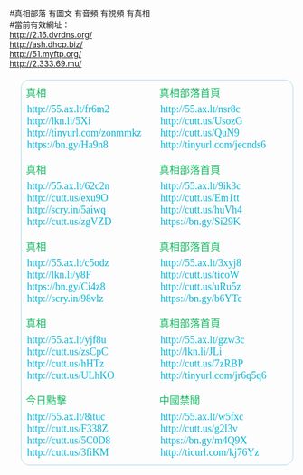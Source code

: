 #真相部落 有圖文 有音頻 有視頻 有真相<br>
#當前有效網址：<br>
http://2.16.dvrdns.org/<br>
http://ash.dhcp.biz/<br>
http://51.myftp.org/<br>
http://2.333.69.mu/<br>

<style>
div.linkbox {
	margin: 20px;
	width: 480px;
	height: 680px;
	border: 1px solid lightblue;
	border-radius: 15px ;
}
.title {
	margin: 3px 3px;
	padding: 5px;
	width: 220px;
	height: 120px;
	text-align:left;
	font: 18px simhei;
	color:#17B864;
	float:left;
}
#url	{
	margin: 5px 0px 5px 0px;
	padding: 2px;
}
#url a:link , a:visited {
	color:#07B3D3;
	text-decoration:none;
	display: block;

}
#url a:hover {
	color:orange;
	text-decoration:underline;

}
</style><div class="linkbox"><div class="title">真相<div id="url"><a href="http://55.ax.lt/fr6m2" target=_blank>http://55.ax.lt/fr6m2</a><a href="http://lkn.li/5Xi" target=_blank>http://lkn.li/5Xi</a><a href="http://tinyurl.com/zonmmkz" target=_blank>http://tinyurl.com/zonmmkz</a><a href="https://bn.gy/Ha9n8" target=_blank>https://bn.gy/Ha9n8</a></div></div><div class="title">真相部落首頁<div id="url"><a href="http://55.ax.lt/nsr8c" target=_blank>http://55.ax.lt/nsr8c</a><a href="http://cutt.us/UsozG" target=_blank>http://cutt.us/UsozG</a><a href="http://cutt.us/QuN9" target=_blank>http://cutt.us/QuN9</a><a href="http://tinyurl.com/jecnds6" target=_blank>http://tinyurl.com/jecnds6</a></div></div><div class="title">真相<div id="url"><a href="http://55.ax.lt/62c2n" target=_blank>http://55.ax.lt/62c2n</a><a href="http://cutt.us/exu9O" target=_blank>http://cutt.us/exu9O</a><a href="http://scry.in/5aiwq" target=_blank>http://scry.in/5aiwq</a><a href="http://cutt.us/zgVZD" target=_blank>http://cutt.us/zgVZD</a></div></div><div class="title">真相部落首頁<div id="url"><a href="http://55.ax.lt/9ik3c" target=_blank>http://55.ax.lt/9ik3c</a><a href="http://cutt.us/Em1tt" target=_blank>http://cutt.us/Em1tt</a><a href="http://cutt.us/huVh4" target=_blank>http://cutt.us/huVh4</a><a href="https://bn.gy/Si29K" target=_blank>https://bn.gy/Si29K</a></div></div><div class="title">真相<div id="url"><a href="http://55.ax.lt/c5odz" target=_blank>http://55.ax.lt/c5odz</a><a href="http://lkn.li/y8F" target=_blank>http://lkn.li/y8F</a><a href="https://bn.gy/Ci4z8" target=_blank>https://bn.gy/Ci4z8</a><a href="http://scry.in/98vlz" target=_blank>http://scry.in/98vlz</a></div></div><div class="title">真相部落首頁<div id="url"><a href="http://55.ax.lt/3xyj8" target=_blank>http://55.ax.lt/3xyj8</a><a href="http://cutt.us/ticoW" target=_blank>http://cutt.us/ticoW</a><a href="http://cutt.us/uRu5z" target=_blank>http://cutt.us/uRu5z</a><a href="https://bn.gy/b6YTc" target=_blank>https://bn.gy/b6YTc</a></div></div><div class="title">真相<div id="url"><a href="http://55.ax.lt/yjf8u" target=_blank>http://55.ax.lt/yjf8u</a><a href="http://cutt.us/zsCpC" target=_blank>http://cutt.us/zsCpC</a><a href="http://cutt.us/hHTz" target=_blank>http://cutt.us/hHTz</a><a href="http://cutt.us/ULhKO" target=_blank>http://cutt.us/ULhKO</a></div></div><div class="title">真相部落首頁<div id="url"><a href="http://55.ax.lt/gzw3c" target=_blank>http://55.ax.lt/gzw3c</a><a href="http://lkn.li/JLi" target=_blank>http://lkn.li/JLi</a><a href="http://cutt.us/7zRBP" target=_blank>http://cutt.us/7zRBP</a><a href="http://tinyurl.com/jr6q5q6" target=_blank>http://tinyurl.com/jr6q5q6</a></div></div><div class="title">今日點擊<div id="url"><a href="http://55.ax.lt/8ituc" target=_blank>http://55.ax.lt/8ituc</a><a href="http://cutt.us/F338Z" target=_blank>http://cutt.us/F338Z</a><a href="http://cutt.us/5C0D8" target=_blank>http://cutt.us/5C0D8</a><a href="http://cutt.us/3fiKM" target=_blank>http://cutt.us/3fiKM</a></div></div><div class="title">中國禁聞<div id="url"><a href="http://55.ax.lt/w5fxc" target=_blank>http://55.ax.lt/w5fxc</a><a href="http://cutt.us/g2l3v" target=_blank>http://cutt.us/g2l3v</a><a href="https://bn.gy/m4Q9X" target=_blank>https://bn.gy/m4Q9X</a><a href="http://ticurl.com/kj76Yz" target=_blank>http://ticurl.com/kj76Yz</a></div></div></div>
